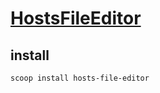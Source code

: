 # [HostsFileEditor](https://github.com/scottlerch/HostsFileEditor)

## install

```sh
scoop install hosts-file-editor
```
